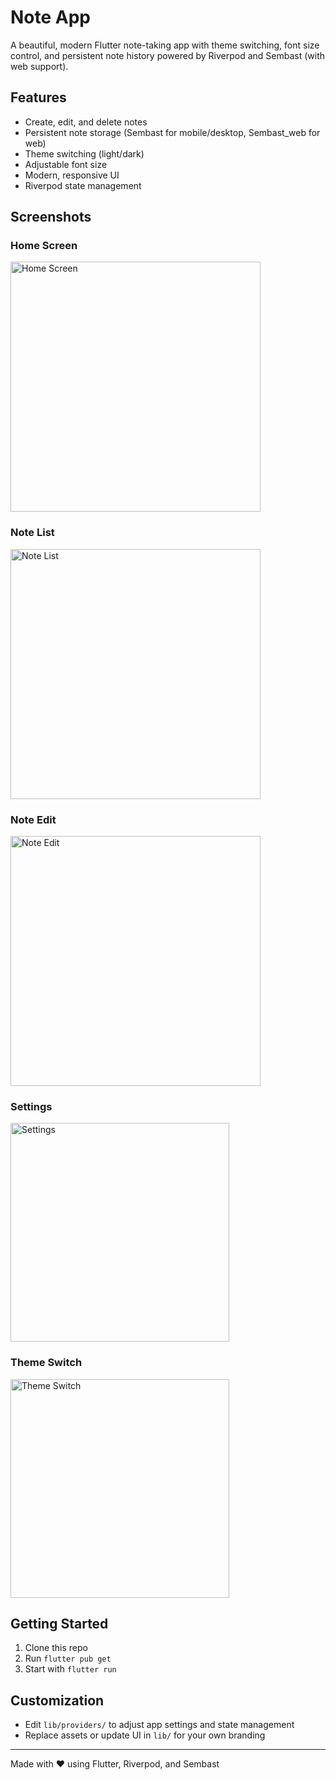 
# Note App

A beautiful, modern Flutter note-taking app with theme switching, font size control, and persistent note history powered by Riverpod and Sembast (with web support).

## Features
- Create, edit, and delete notes
- Persistent note storage (Sembast for mobile/desktop, Sembast_web for web)
- Theme switching (light/dark)
- Adjustable font size
- Modern, responsive UI
- Riverpod state management

## Screenshots

### Home Screen
<img src="screenshots/Screenshot%202025-10-19%20102000.png" alt="Home Screen" width="400" />

### Note List
<img src="screenshots/Screenshot%202025-10-19%20102012.png" alt="Note List" width="400" />

### Note Edit
<img src="screenshots/Screenshot%202025-10-19%20102039.png" alt="Note Edit" width="400" />

### Settings
<img src="screenshots/Screenshot%202025-10-19%20132340.png" alt="Settings" width="350" />

### Theme Switch
<img src="screenshots/Screenshot%202025-10-19%20132409.png" alt="Theme Switch" width="350" />

## Getting Started
1. Clone this repo
2. Run `flutter pub get`
3. Start with `flutter run`

## Customization
- Edit `lib/providers/` to adjust app settings and state management
- Replace assets or update UI in `lib/` for your own branding

---
Made with ❤️ using Flutter, Riverpod, and Sembast
